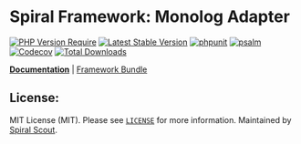 # Spiral Framework: Monolog Adapter

[![PHP Version Require](https://poser.pugx.org/spiral/monolog-bridge/require/php)](https://packagist.org/packages/spiral/monolog-bridge)
[![Latest Stable Version](https://poser.pugx.org/spiral/monolog-bridge/v/stable)](https://packagist.org/packages/spiral/monolog-bridge)
[![phpunit](https://github.com/spiral/monolog-bridge/workflows/phpunit/badge.svg)](https://github.com/spiral/monolog-bridge/actions)
[![psalm](https://github.com/spiral/monolog-bridge/workflows/psalm/badge.svg)](https://github.com/spiral/monolog-bridge/actions)
[![Codecov](https://codecov.io/gh/spiral/monolog-bridge/branch/master/graph/badge.svg)](https://codecov.io/gh/spiral/monolog-bridge/)
[![Total Downloads](https://poser.pugx.org/spiral/monolog-bridge/downloads)](https://packagist.org/packages/spiral/monolog-bridge)

<b>[Documentation](https://spiral.dev/docs/extension-monolog)</b> | [Framework Bundle](https://github.com/spiral/framework)

## License:

MIT License (MIT). Please see [`LICENSE`](./LICENSE) for more information. Maintained by [Spiral Scout](https://spiralscout.com).

